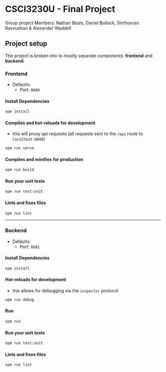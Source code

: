 # CSCI3230U - Final Project

Group project Members: Nathan Beals, Daniel Bullock, Sinthooran Ravinathan & Alexander Waddell


## Project setup

The project is broken into to mostly separate components: **frontend** and **backend**.

### Frontend

* Defaults:
  * Port: `8080`

#### Install Dependencies

```bash
npm install
```

#### Compiles and hot-reloads for development

* this will proxy api requests (all requests sent to the `/api` route to `localhost:8080`)

```bash
npm run serve
```

#### Compiles and minifies for production
```bash
npm run build
```

#### Run your unit tests
```bash
npm run test:unit
```

#### Lints and fixes files
```bash
npm run lint
```



---

### Backend

* Defaults:
  * Port: `8081`

#### Install Dependencies

```bash
npm install
```

#### Hot-reloads for development

* this allows for debugging via the `inspector` protocol

```bash
npm run debug
```

#### Run

```bash
npm run
```

#### Run your unit tests

```bash
npm run test:unit
```

#### Lints and fixes files

```bash
npm run lint
```



